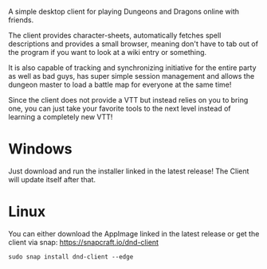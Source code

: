A simple desktop client for playing Dungeons and Dragons online with friends.
  
The client provides character-sheets, automatically fetches spell descriptions and provides a small browser, meaning don't have to tab out of the program if you want to look at a wiki entry or something.
  
It is also capable of tracking and synchronizing initiative for the entire party as well as bad guys, has super simple session management and allows the dungeon master to load a battle map for everyone at the same time!
  
Since the client does not provide a VTT but instead relies on you to bring one, you can just take your favorite tools to the next level instead of learning a completely new VTT!

# Windows
Just download and run the installer linked in the latest release! The Client will update itself after that.

# Linux
You can either download the AppImage linked in the latest release or get the client via snap: https://snapcraft.io/dnd-client

`sudo snap install dnd-client --edge`
